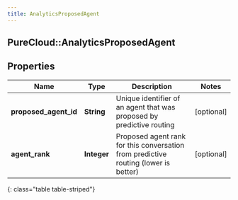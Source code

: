 ```yaml
---
title: AnalyticsProposedAgent
---
```

## PureCloud::AnalyticsProposedAgent

## Properties

|Name | Type | Description | Notes|
|------------ | ------------- | ------------- | -------------|
| **proposed_agent_id** | **String** | Unique identifier of an agent that was proposed by predictive routing | [optional] |
| **agent_rank** | **Integer** | Proposed agent rank for this conversation from predictive routing (lower is better) | [optional] |
{: class="table table-striped"}


